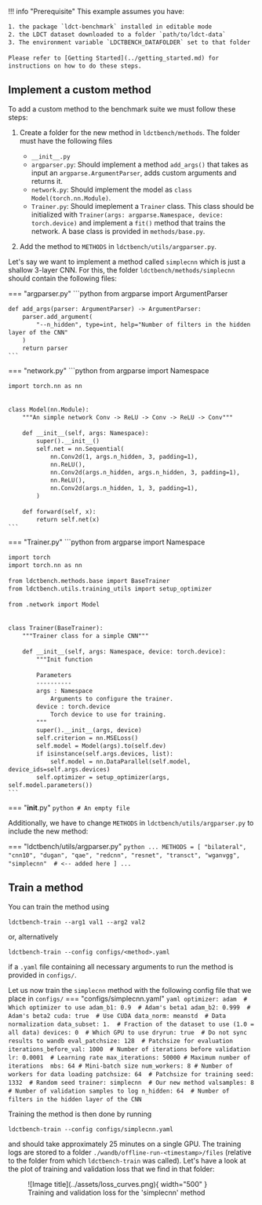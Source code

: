 !!! info "Prerequisite"
    This example assumes you have:

    1. the package `ldct-benchmark` installed in editable mode 
    2. the LDCT dataset downloaded to a folder `path/to/ldct-data`
    3. The environment variable `LDCTBENCH_DATAFOLDER` set to that folder

    Please refer to [Getting Started](../getting_started.md) for instructions on how to do these steps.

## Implement a custom method
To add a custom method to the benchmark suite we must follow these steps:

1. Create a folder for the new method in `ldctbench/methods`. The folder must have the following files
    - `__init__.py`
    - `argparser.py`: Should implement a method `add_args()` that takes as input an `argparse.ArgumentParser`, adds custom arguments and returns it.
    - `network.py`: Should implement the model as `class Model(torch.nn.Module)`.
    - `Trainer.py`: Should imeplement a `Trainer` class. This class should be initialized with `Trainer(args: argparse.Namespace, device: torch.device)` and implement a `fit()` method that trains the network. A base class is provided in `methods/base.py`.

2. Add the method to `METHODS` in `ldctbench/utils/argparser.py`.

Let's say we want to implement a method called `simplecnn` which is just a shallow 3-layer CNN. For this, the folder `ldctbench/methods/simplecnn` should contain the following files:

=== "argparser.py"
    ```python
    from argparse import ArgumentParser


    def add_args(parser: ArgumentParser) -> ArgumentParser:
        parser.add_argument(
            "--n_hidden", type=int, help="Number of filters in the hidden layer of the CNN"
        )
        return parser
    ```
=== "network.py"
    ```python
    from argparse import Namespace

    import torch.nn as nn


    class Model(nn.Module):
        """An simple network Conv -> ReLU -> Conv -> ReLU -> Conv"""

        def __init__(self, args: Namespace):
            super().__init__()
            self.net = nn.Sequential(
                nn.Conv2d(1, args.n_hidden, 3, padding=1),
                nn.ReLU(),
                nn.Conv2d(args.n_hidden, args.n_hidden, 3, padding=1),
                nn.ReLU(),
                nn.Conv2d(args.n_hidden, 1, 3, padding=1),
            )

        def forward(self, x):
            return self.net(x)
    ```

=== "Trainer.py"
    ```python
    from argparse import Namespace

    import torch
    import torch.nn as nn

    from ldctbench.methods.base import BaseTrainer
    from ldctbench.utils.training_utils import setup_optimizer

    from .network import Model


    class Trainer(BaseTrainer):
        """Trainer class for a simple CNN"""

        def __init__(self, args: Namespace, device: torch.device):
            """Init function

            Parameters
            ----------
            args : Namespace
                Arguments to configure the trainer.
            device : torch.device
                Torch device to use for training.
            """
            super().__init__(args, device)
            self.criterion = nn.MSELoss()
            self.model = Model(args).to(self.dev)
            if isinstance(self.args.devices, list):
                self.model = nn.DataParallel(self.model, device_ids=self.args.devices)
            self.optimizer = setup_optimizer(args, self.model.parameters())
    ```
=== "__init__.py"
    ```python
    # An empty file
    ```

Additionally, we have to change `METHODS` in `ldctbench/utils/argparser.py` to include the new method:

=== "ldctbench/utils/argparser.py"
    ```python
    ...
    METHODS = [
        "bilateral",
        "cnn10",
        "dugan",
        "qae",
        "redcnn",
        "resnet",
        "transct",
        "wganvgg",
        "simplecnn"  # <-- added here
    ]
    ...
    ```

## Train a method
You can train the method using
```shell
ldctbench-train --arg1 val1 --arg2 val2
```
or, alternatively
```shell
ldctbench-train --config configs/<method>.yaml
```
if a `.yaml` file containing all necessary arguments to run the method is provided in `configs/`.

Let us now train the `simplecnn` method with the following config file that we place in `configs/`
=== "configs/simplecnn.yaml"
    ```yaml
    optimizer: adam  # Which optimizer to use
    adam_b1: 0.9  # Adam's beta1
    adam_b2: 0.999  # Adam's beta2
    cuda: true  # Use CUDA
    data_norm: meanstd  # Data normalization
    data_subset: 1.  # Fraction of the dataset to use (1.0 = all data)
    devices: 0  # Which GPU to use
    dryrun: true  # Do not sync results to wandb
    eval_patchsize: 128  # Patchsize for evaluation
    iterations_before_val: 1000  # Number of iterations before validation
    lr: 0.0001  # Learning rate
    max_iterations: 50000 # Maximum number of iterations 
    mbs: 64 # Mini-batch size
    num_workers: 8 # Number of workers for data loading
    patchsize: 64  # Patchsize for training
    seed: 1332  # Random seed
    trainer: simplecnn  # Our new method
    valsamples: 8  # Number of validation samples to log
    n_hidden: 64  # Number of filters in the hidden layer of the CNN
    ```

Training the method is then done by running
```shell
ldctbench-train --config configs/simplecnn.yaml
```
and should take approximately 25 minutes on a single GPU.
The training logs are stored to a folder `./wandb/offline-run-<timestamp>/files` (relative to the folder from which `ldctbench-train` was called). Let's have a look at the plot of training and validation loss that we find in that folder:

<figure markdown="span">
  ![Image title](../assets/loss_curves.png){ width="500" }
  <figcaption>Training and validation loss for the 'simplecnn' method</figcaption>
</figure>
